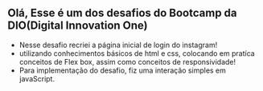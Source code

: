 ## Olá, Esse é um dos desafios do Bootcamp da DIO(Digital Innovation One)

 * Nesse desafio recriei a página inicial de login do instagram!
 * utilizando conhecimentos básicos de html e css, colocando em pratíca conceitos de Flex box, assim como conceitos de responsividade!
 * Para implementação do desafio, fiz uma interação simples em javaScript.

### 
